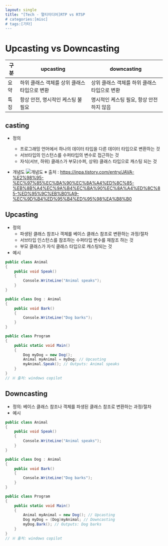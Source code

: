 ```yaml
---
layout: single
title: "[Tech - 멀티미디어]RTP vs RTSP 
# categories:[misc]
# tags:[기타]
---
```


# Upcasting vs Downcasting

| 구분 | upcasting                                    | downcasting                                  |
| ---- | -------------------------------------------- | -------------------------------------------- |
| 요약 | 하위 클래스 객체를 상위 클래스 타입으로 변환 | 상위 클래스 객체를 하위 클래스 타입으로 변환 |
| 특징 | 항상 안전, 명시적인 케스팅 불필요            | 명시적인 케스팅 필요, 항상 안전하지 않음     |

## casting

- 정의

  - 프로그래밍 언어에서 하나의 데이터 타입을 다른 데이터 타입으로 변환하는 것
  - 서브타입의 인스턴스를 수퍼타입의 변수로 접근하는 것
  - 자식(서브, 하위) 클래스가 부모(수퍼, 상위) 클래스 타입으로 캐스팅 되는 것

- 개념도
  ![개념도](https://img1.daumcdn.net/thumb/R1280x0/?scode=mtistory2&fname=https%3A%2F%2Fblog.kakaocdn.net%2Fdn%2FkOsig%2FbtrLLXRW1cE%2FV9rilSShuWugrkaiYkbQYK%2Fimg.png)
  ※ 출처 : https://inpa.tistory.com/entry/JAVA-%E2%98%95-%EC%97%85%EC%BA%90%EC%8A%A4%ED%8C%85-%EB%8B%A4%EC%9A%B4%EC%BA%90%EC%8A%A4%ED%8C%85-%ED%95%9C%EB%B0%A9-%EC%9D%B4%ED%95%B4%ED%95%98%EA%B8%B0

## Upcasting

- 정의
  - 파생된 클래스 참조나 객체를 베이스 클래스 참조로 변환하는 과정/절차
  - 서브타입 인스턴스를 참조하는 수퍼타입 변수를 재참조 하는 것
  - 부모 클래스가 자식 클래스 타입으로 캐스팅되는 것
- 예시

```csharp
public class Animal
{
    public void Speak()
    {
        Console.WriteLine("Animal speaks");
    }
}

public class Dog : Animal
{
    public void Bark()
    {
        Console.WriteLine("Dog barks");
    }
}

public class Program
{
    public static void Main()
    {
        Dog myDog = new Dog();
        Animal myAnimal = myDog; // Upcasting
        myAnimal.Speak(); // Outputs: Animal speaks
    }
}
// ※ 출처: windows copilot
```

## Downcasting

- 정의: 베이스 클래스 참조나 객체를 파생된 클래스 참조로 변환하는 과정/절차
- 예시

```csharp
public class Animal
{
    public void Speak()
    {
        Console.WriteLine("Animal speaks");
    }
}

public class Dog : Animal
{
    public void Bark()
    {
        Console.WriteLine("Dog barks");
    }
}

public class Program
{
    public static void Main()
    {
        Animal myAnimal = new Dog(); // Upcasting
        Dog myDog = (Dog)myAnimal; // Downcasting
        myDog.Bark(); // Outputs: Dog barks
    }
}
// ※ 출처: windows copilot
```
